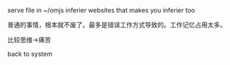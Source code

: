 serve file in ~/omjs
inferier websites that makes you inferier too

普通的事情，根本就不废了。最多是错误工作方式导致的。工作记忆占用太多。

比较思维→痛苦

back to system